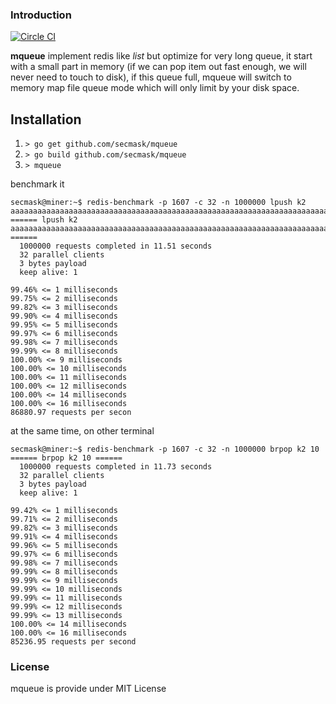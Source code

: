 ### Introduction
[![Circle CI](https://circleci.com/gh/secmask/mqueue.svg?style=svg&circle-token=fdfcf508f51b281788a87d8ed8288372d3b5f488)](https://circleci.com/gh/secmask/mqueue)

**mqueue** implement redis like _list_ but optimize for very long queue, it start with 
 a small part in memory (if we can pop item out fast enough, we will never need to touch to disk), 
 if this queue full, mqueue will switch to memory map file queue mode
 which will only limit by your disk space.

## Installation
1. `> go get github.com/secmask/mqueue`
2. `> go build github.com/secmask/mqueue`
3. `> mqueue`

benchmark it
```
secmask@miner:~$ redis-benchmark -p 1607 -c 32 -n 1000000 lpush k2 aaaaaaaaaaaaaaaaaaaaaaaaaaaaaaaaaaaaaaaaaaaaaaaaaaaaaaaaaaaaaaaaaaaaaaaaaaaa
====== lpush k2 aaaaaaaaaaaaaaaaaaaaaaaaaaaaaaaaaaaaaaaaaaaaaaaaaaaaaaaaaaaaaaaaaaaaaaaaaaaa ======
  1000000 requests completed in 11.51 seconds
  32 parallel clients
  3 bytes payload
  keep alive: 1

99.46% <= 1 milliseconds
99.75% <= 2 milliseconds
99.82% <= 3 milliseconds
99.90% <= 4 milliseconds
99.95% <= 5 milliseconds
99.97% <= 6 milliseconds
99.98% <= 7 milliseconds
99.99% <= 8 milliseconds
100.00% <= 9 milliseconds
100.00% <= 10 milliseconds
100.00% <= 11 milliseconds
100.00% <= 12 milliseconds
100.00% <= 14 milliseconds
100.00% <= 16 milliseconds
86880.97 requests per secon
```
at the same time, on other terminal
```
secmask@miner:~$ redis-benchmark -p 1607 -c 32 -n 1000000 brpop k2 10
====== brpop k2 10 ======
  1000000 requests completed in 11.73 seconds
  32 parallel clients
  3 bytes payload
  keep alive: 1

99.42% <= 1 milliseconds
99.71% <= 2 milliseconds
99.82% <= 3 milliseconds
99.91% <= 4 milliseconds
99.96% <= 5 milliseconds
99.97% <= 6 milliseconds
99.98% <= 7 milliseconds
99.99% <= 8 milliseconds
99.99% <= 9 milliseconds
99.99% <= 10 milliseconds
99.99% <= 11 milliseconds
99.99% <= 12 milliseconds
99.99% <= 13 milliseconds
100.00% <= 14 milliseconds
100.00% <= 16 milliseconds
85236.95 requests per second
```
### License
mqueue is provide under MIT License